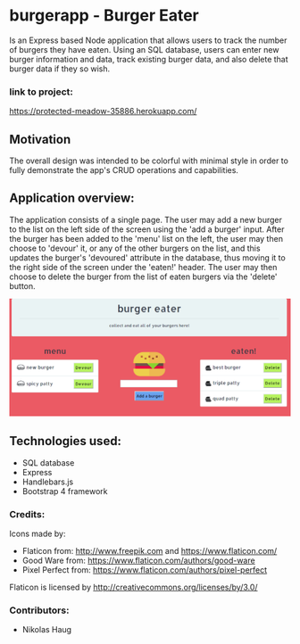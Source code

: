 # burgerapp - Burger Eater

Is an Express based Node application that allows users to track the number of burgers they have eaten. Using an SQL database, users can enter new burger information and data, track existing burger data, and also delete that burger data if they so wish.

### link to project: 

<https://protected-meadow-35886.herokuapp.com/>

## Motivation

The overall design was intended to be colorful with minimal style in order to fully demonstrate the app's CRUD operations and capabilities.

## Application overview:

The application consists of a single page. The user may add a new burger to the list on the left side of the screen using the 'add a burger' input. After the burger has been added to the 'menu' list on the left, the user may then choose to 'devour' it, or any of the other burgers on the list, and this updates the burger's 'devoured' attribute in the database, thus moving it to the right side of the screen under the 'eaten!' header. The user may then choose to delete the burger from the list of eaten burgers via the 'delete' button. 

![burger image 1](public/assets/images/burger-screenshot1.PNG)

## Technologies used:

* SQL database
* Express
* Handlebars.js
* Bootstrap 4 framework

### Credits:

Icons made by:
* Flaticon from: <http://www.freepik.com> and <https://www.flaticon.com/> 
* Good Ware from: <https://www.flaticon.com/authors/good-ware> 
* Pixel Perfect from: <https://www.flaticon.com/authors/pixel-perfect>

Flaticon is licensed by <http://creativecommons.org/licenses/by/3.0/>

### Contributors:

* Nikolas Haug
